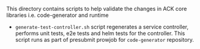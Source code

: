This directory contains scripts to help validate the changes in ACK core
libraries i.e. code-generator and runtime

* `generate-test-controller.sh` script regenerates a service controller, performs
unit tests, e2e tests and helm tests for the controller. This script runs as part
of presubmit prowjob for `code-generator` repository.